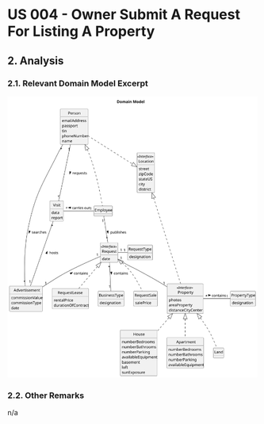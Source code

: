 # US 004 - Owner Submit A Request For Listing A Property

## 2. Analysis

### 2.1. Relevant Domain Model Excerpt 

![Domain Model](svg/us009-domain-model.svg)

### 2.2. Other Remarks

n/a